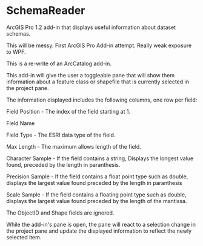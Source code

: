 # SchemaReader
ArcGIS Pro 1.2 add-in that displays useful information about dataset schemas.

This will be messy. First ArcGIS Pro Add-in attempt. Really weak exposure to WPF.

This is a re-write of an ArcCatalog add-in.

This add-in will give the user a toggleable pane that will show them information about a feature class or shapefile that is 
currently selected in the project pane. 

The information displayed includes the following columns, one row per field:

  Field Position - The index of the field starting at 1. 

  Field Name

  Field Type - The ESRI data type of the field.

  Max Length - The maximum allows length of the field.

  Character Sample - If the field contains a string, Displays the longest value found, preceded by the length in paranthesis.

  Precision Sample - If the field contains a float point type such as double, displays the largest value found preceded by the length 
    in paranthesis

  Scale Sample - If the field contains a floating point type such as double, displays the largest value found preceded by the length 
    of the mantissa.

The ObjectID and Shape fields are ignored. 

While the add-in's pane is open, the pane will react to a selection change in the project pane and update the displayed information to
reflect the newly selected item.  
